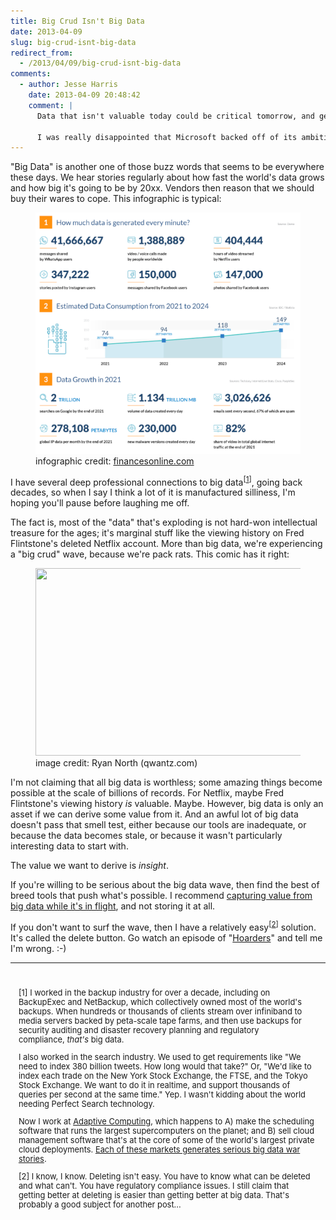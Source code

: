 ```yaml
---
title: Big Crud Isn't Big Data
date: 2013-04-09
slug: big-crud-isnt-big-data
redirect_from:
  - /2013/04/09/big-crud-isnt-big-data
comments:
  - author: Jesse Harris
    date: 2013-04-09 20:48:42
    comment: |
      Data that isn't valuable today could be critical tomorrow, and getting rid of it is irreversible. The very nature of data forces us to become digital packrats, accumulating and maintaining bits (pun intended) of cruft for what seems like an incomprehensible period of time. With storage getting cheaper and cheaper, there's not much disincentive to do so.
      
      I was really disappointed that Microsoft backed off of its ambitious WinFS project. It would have helped home users tame some of this ever-increasing data.
---
```

"Big Data" is another one of those buzz words that seems to be everywhere these days. We hear stories regularly about how fast the world's data grows and how big it's going to be by 20xx. Vendors then reason that we should buy their wares to cope. This infographic is typical:

<figure>
<a href="https://financesonline.com/how-much-data-is-created-every-day/" target="_blank"><img src="assets/data-infographic.png" /></a><figcaption>infographic credit: <a href="https://financesonline.com/how-much-data-is-created-every-day/" target="_blank">financesonline.com</a></figcaption></figure>

I have several deep professional connections to big data<sup>[<a href="#foot1">1</a>]</sup>, going back decades, so when I say I think a lot of it is manufactured silliness, I'm hoping you'll pause before laughing me off.

The fact is, most of the "data" that's exploding is not hard-won intellectual treasure for the ages; it's marginal stuff like the viewing history on Fred Flintstone's deleted Netflix account. More than big data, we're experiencing a "big crud" wave, because we're pack rats. This comic has it right:

<figure><img src="http://www.qwantz.com/comics/comic2-2303.png" alt="" width="441" height="300" /><figcaption>image credit: Ryan North (qwantz.com)</figcaption></figure>

I'm not claiming that all big data is worthless; some amazing things become possible at the scale of billions of records. For Netflix, maybe Fred Flintstone's viewing history <em>is</em> valuable. Maybe. However, big data is only an asset if we can derive some value from it. And an awful lot of big data doesn't pass that smell test, either because our tools are inadequate, or because the data becomes stale, or because it wasn't particularly interesting data to start with.

The value we want to derive is <em>insight</em>.

If you're willing to be serious about the big data wave, then find the best of breed tools that push what's possible. I recommend <a title="Perfect Search - speed, precision, performance" href="big-data-in-motion.md">capturing value from big data while it's in flight</a>, and not storing it at all.

If you don't want to surf the wave, then I have a relatively easy<sup>[<a href="#foot2">2</a>]</sup> solution. It's called the delete button. Go watch an episode of "<a class="zem_slink" title="Hoarders" href="http://www.aetv.com/hoarders/" target="_blank" rel="homepage">Hoarders</a>" and tell me I'm wrong. :-)

<hr />

<div style="font-size:92%;padding:1em;">

[<a name="foot1"></a>1] I worked in the backup industry for over a decade, including on BackupExec and NetBackup, which collectively owned most of the world's backups. When hundreds or thousands of clients stream over infiniband to media servers backed by peta-scale tape farms, and then use backups for security auditing and disaster recovery planning and regulatory compliance, <em>that's</em> big data.

I also worked in the search industry. We used to get requirements like "We need to index 380 billion tweets. How long would that take?" Or, "We'd like to index each trade on the New York Stock Exchange, the FTSE, and the Tokyo Stock Exchange. We want to do it in realtime, and support thousands of queries per second at the same time." Yep. I wasn't kidding about the world needing Perfect Search technology.

Now I work at <a href="http://www.adaptivecomputing.com" target="_blank">Adaptive Computing</a>, which happens to A) make the scheduling software that runs the largest supercomputers on the planet; and B) sell cloud management software that's at the core of some of the world's largest private cloud deployments. <a href="http://www.adaptivecomputing.com/blog-cloud/cloud-meet-hpc-meet-big-data/" target="_blank">Each of these markets generates serious big data war stories</a>.

[<a name="foot2"></a>2] I know, I know. Deleting isn't easy. You have to know what can be deleted and what can't. You have regulatory compliance issues. I still claim that getting better at deleting is easier than getting better at big data. That's probably a good subject for another post...

</div>
